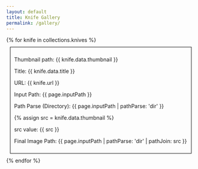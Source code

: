 ```yaml
---
layout: default
title: Knife Gallery
permalink: /gallery/
---
```


<div class="knife-grid">
  {% for knife in collections.knives %}
    <div style="border: 1px solid black; margin: 10px; padding: 10px;">
      <p>Thumbnail path: {{ knife.data.thumbnail }}</p>
      <p>Title: {{ knife.data.title }}</p>
      <p>URL: {{ knife.url }}</p>
      <p>Input Path: {{ page.inputPath }}</p>
      <p>Path Parse (Directory): {{ page.inputPath | pathParse: 'dir' }}</p>
      {% assign src = knife.data.thumbnail %}
      <p>src value: {{ src }}</p>
      <p>Final Image Path: {{ page.inputPath | pathParse: 'dir' | pathJoin: src }}</p>
    </div>
  {% endfor %}
</div>
